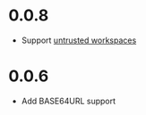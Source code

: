 # 0.0.8

- Support [untrusted workspaces](https://github.com/microsoft/vscode/issues/120251)

# 0.0.6

- Add BASE64URL support
